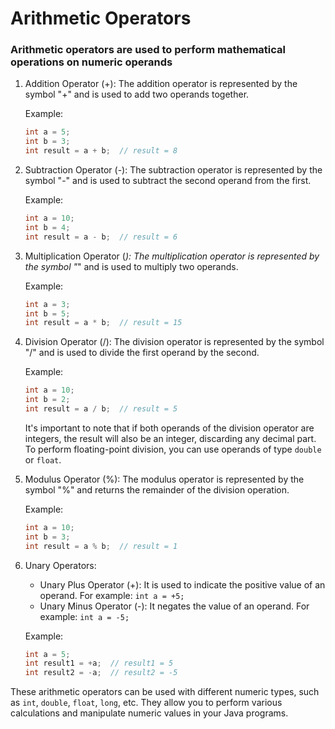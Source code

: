 # Arithmetic Operators
### Arithmetic operators are used to perform mathematical operations on numeric operands

1. Addition Operator (+):
   The addition operator is represented by the symbol "+" and is used to add two operands together.

   Example:
   ```java
   int a = 5;
   int b = 3;
   int result = a + b;  // result = 8
   ```

2. Subtraction Operator (-):
   The subtraction operator is represented by the symbol "-" and is used to subtract the second operand from the first.

   Example:
   ```java
   int a = 10;
   int b = 4;
   int result = a - b;  // result = 6
   ```

3. Multiplication Operator (*):
   The multiplication operator is represented by the symbol "*" and is used to multiply two operands.

   Example:
   ```java
   int a = 3;
   int b = 5;
   int result = a * b;  // result = 15
   ```

4. Division Operator (/):
   The division operator is represented by the symbol "/" and is used to divide the first operand by the second.

   Example:
   ```java
   int a = 10;
   int b = 2;
   int result = a / b;  // result = 5
   ```

   It's important to note that if both operands of the division operator are integers, the result will also be an integer, discarding any decimal part. To perform floating-point division, you can use operands of type `double` or `float`.

5. Modulus Operator (%):
   The modulus operator is represented by the symbol "%" and returns the remainder of the division operation.

   Example:
   ```java
   int a = 10;
   int b = 3;
   int result = a % b;  // result = 1
   ```

6. Unary Operators:
   - Unary Plus Operator (+): It is used to indicate the positive value of an operand. For example: `int a = +5;`
   - Unary Minus Operator (-): It negates the value of an operand. For example: `int a = -5;`

   Example:
   ```java
   int a = 5;
   int result1 = +a;  // result1 = 5
   int result2 = -a;  // result2 = -5
   ```

These arithmetic operators can be used with different numeric types, such as `int`, `double`, `float`, `long`, etc. They allow you to perform various calculations and manipulate numeric values in your Java programs.
